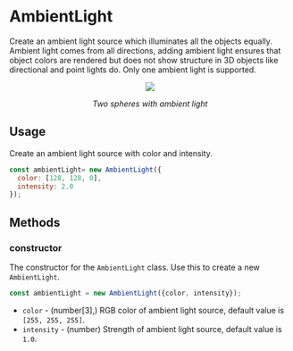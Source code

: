 # AmbientLight

Create an ambient light source which illuminates all the objects equally. Ambient light comes from all directions, adding ambient light ensures that object colors are rendered but does not show structure in 3D objects like directional and point lights do. Only one ambient light is supported.

<div align="center">
  <div>
    <img src="https://raw.github.com/visgl/deck.gl-data/master/images/whats-new/ambient-light.gif" />
    <p><i>Two spheres with ambient light</i></p>
  </div>
</div>

## Usage

Create an ambient light source with color and intensity.
```js
const ambientLight= new AmbientLight({
  color: [128, 128, 0],
  intensity: 2.0
});
```

## Methods

### constructor

The constructor for the `AmbientLight` class. Use this to create a new `AmbientLight`.

```js
const ambientLight = new AmbientLight({color, intensity});
```

* `color` - (number[3],)  RGB color of ambient light source, default value is `[255, 255, 255]`.
* `intensity` - (number) Strength of ambient light source, default value is `1.0`.
